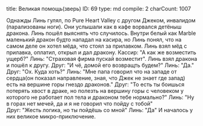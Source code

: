 title:          Великая помощь(зверь)
ID:             69
type:           md
compile:        2
charCount:      1007


Однажды Линь гулял, по Pure Heart Valley с другом Джеком, инвалидом (парализованы ноги). 
Они услышали как в кафе ворвался детёныш дракона. Линь пошёл выяснять что случилось. Внутри белый как Marble маленький дракон будто нападал на касира, но Линь понял, что на самом деле он хотел мёда, что стоял за прилавком.
Линь взял мёд с прилавка, оплатил, открыл и дал дракону.
Кассир: "А как же возместить ущерб?"
Линь: "Страховая фирма пускай возместит".
Линь взял дракона и пошёл к другу.
Друг: "И чё, домой его возвращть будем?"
Линь: "Да."
Друг: "Ох. Куда хоть?"
Линь: "Мне папа говорил что на западе от сердца(он показал направление, зная, что Джек не знает где запад) есть на вершине горы гнездо драконов."
Друг: "То есть ты боишься потерять хвост в драке, но полезть на вершину горы с человеком у которого не работает пол тела и драконом тебе нормально?"
Линь: "Ну в горах нет мечей, да и я не говорил что пойду с тобой"  
Друг: "Жесть логика, но ты пойдёшь со мной"
Линь: "Да"
И началось у них великое микро-приключение.